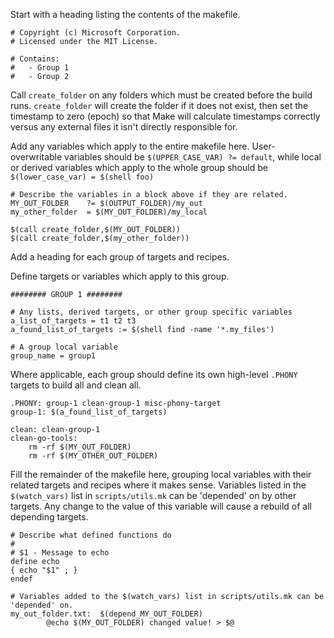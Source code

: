 Start with a heading listing the contents of the makefile.
```make
# Copyright (c) Microsoft Corporation.
# Licensed under the MIT License.

# Contains:
#	- Group 1
#	- Group 2
```
Call `create_folder` on any folders which must be created before the build runs. `create_folder` will create the folder if it does not exist, then set the timestamp to zero (epoch) so that Make will calculate timestamps correctly versus any external files it isn't directly responsible for.

Add any variables which apply to the entire makefile here. User-overwritable variables should be `$(UPPER_CASE_VAR) ?= default`, while local or derived variables which apply to the whole group should be `$(lower_case_var) = $(shell foo)`
```make
# Describe the variables in a block above if they are related.
MY_OUT_FOLDER    ?= $(OUTPUT_FOLDER)/my_out
my_other_folder  = $(MY_OUT_FOLDER)/my_local

$(call create_folder,$(MY_OUT_FOLDER))
$(call create_folder,$(my_other_folder))
```
Add a heading for each group of targets and recipes.

Define targets or variables which apply to this group.
```make
######## GROUP 1 ########

# Any lists, derived targets, or other group specific variables
a_list_of_targets = t1 t2 t3
a_found_list_of_targets := $(shell find -name '*.my_files')

# A group local variable
group_name = group1
```
Where applicable, each group should define its own high-level `.PHONY` targets to build all and clean all.
```make
.PHONY: group-1 clean-group-1 misc-phony-target
group-1: $(a_found_list_of_targets)

clean: clean-group-1
clean-go-tools:
	rm -rf $(MY_OUT_FOLDER)
	rm -rf $(MY_OTHER_OUT_FOLDER)
```
Fill the remainder of the makefile here, grouping local variables with their related targets and recipes where it makes sense. Variables listed in the `$(watch_vars)` list in `scripts/utils.mk` can be 'depended' on by other targets. Any change to the value of this variable will cause a rebuild of all depending targets.
```make
# Describe what defined functions do
#
# $1 - Message to echo
define echo
{ echo "$1" ; }
endef

# Variables added to the $(watch_vars) list in scripts/utils.mk can be 'depended' on.
my_out_folder.txt:  $(depend_MY_OUT_FOLDER)
        @echo $(MY_OUT_FOLDER) changed value! > $@
```